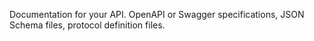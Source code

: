 Documentation for your API. OpenAPI or Swagger specifications, JSON Schema files, protocol definition files.